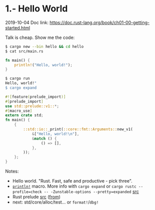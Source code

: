 # 1.- Hello World
2019-10-04
Doc link: https://doc.rust-lang.org/book/ch01-00-getting-started.html


Talk is cheap. Show me the code:

```sh
$ cargo new --bin hello && cd hello
$ cat src/main.rs
```
```rust
fn main() {
    println!("Hello, world!");
}
```
```sh
$ cargo run
Hello, world!"
$ cargo expand
```
```rust
#![feature(prelude_import)]
#[prelude_import]
use std::prelude::v1::*;
#[macro_use]
extern crate std;
fn main() {
    {
        ::std::io::_print(::core::fmt::Arguments::new_v1(
            &["Hello, world!\n"],
            &match () {
                () => [],
            },
        ));
    };
}

```

Notes:

 - Hello world. "Rust. Fast, safe and productive - pick three".
 - [`println!`](https://doc.rust-lang.org/src/std/macros.rs.html#147) macro. More info with `cargo expand` or `cargo rustc --profile=check -- -Zunstable-options --pretty=expanded` [src](https://github.com/dtolnay/cargo-expand/)
 - Rust prelude [src](https://doc.rust-lang.org/std/prelude/v1/index.html) ([from](https://twitter.com/focusaurus/status/1177221145587830784))
 - next: std/core/alloc/test... or `format!`/`dbg!`
